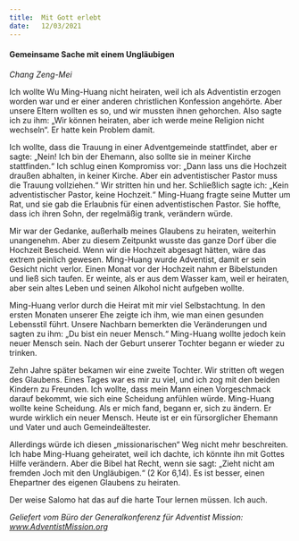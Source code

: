 ```yaml
---
title:  Mit Gott erlebt
date:   12/03/2021
---
```


#### Gemeinsame Sache mit einem Ungläubigen

_Chang Zeng-Mei_

Ich wollte Wu Ming-Huang nicht heiraten, weil ich als Adventistin erzogen worden war und er einer anderen christlichen Konfession angehörte. Aber unsere Eltern wollten es so, und wir mussten ihnen gehorchen. Also sagte ich zu ihm: „Wir können heiraten, aber ich werde meine Religion nicht wechseln“. Er hatte kein Problem damit.

Ich wollte, dass die Trauung in einer Adventgemeinde stattfindet, aber er sagte: „Nein! Ich bin der Ehemann, also sollte sie in meiner Kirche stattfinden.“ Ich schlug einen Kompromiss vor: „Dann lass uns die Hochzeit draußen abhalten, in keiner Kirche. Aber ein adventistischer Pastor muss die Trauung vollziehen.“ Wir stritten hin und her. Schließlich sagte ich: „Kein adventistischer Pastor, keine Hochzeit.“ Ming-Huang fragte seine Mutter um Rat, und sie gab die Erlaubnis für einen adventistischen Pastor. Sie hoffte, dass ich ihren Sohn, der regelmäßig trank, verändern würde.

Mir war der Gedanke, außerhalb meines Glaubens zu heiraten, weiterhin unangenehm. Aber zu diesem Zeitpunkt wusste das ganze Dorf über die Hochzeit Bescheid. Wenn wir die Hochzeit abgesagt hätten, wäre das extrem peinlich gewesen. Ming-Huang wurde Adventist, damit er sein Gesicht nicht verlor. Einen Monat vor der Hochzeit nahm er Bibelstunden und ließ sich taufen. Er weinte, als er aus dem Wasser kam, weil er heiraten, aber sein altes Leben und seinen Alkohol nicht aufgeben wollte.

Ming-Huang verlor durch die Heirat mit mir viel Selbstachtung. In den ersten Monaten unserer Ehe zeigte ich ihm, wie man einen gesunden Lebensstil führt. Unsere Nachbarn bemerkten die Veränderungen und sagten zu ihm: „Du bist ein neuer Mensch.“ Ming-Huang wollte jedoch kein neuer Mensch sein. Nach der Geburt unserer Tochter begann er wieder zu trinken.

Zehn Jahre später bekamen wir eine zweite Tochter. Wir stritten oft wegen des Glaubens. Eines Tages war es mir zu viel, und ich zog mit den beiden Kindern zu Freunden. Ich wollte, dass mein Mann einen Vorgeschmack darauf bekommt, wie sich eine Scheidung anfühlen würde. Ming-Huang wollte keine Scheidung. Als er mich fand, begann er, sich zu ändern. Er wurde wirklich ein neuer Mensch. Heute ist er ein fürsorglicher Ehemann und Vater und auch Gemeindeältester.

Allerdings würde ich diesen „missionarischen“ Weg nicht mehr beschreiten. Ich habe Ming-Huang geheiratet, weil ich dachte, ich könnte ihn mit Gottes Hilfe verändern. Aber die Bibel hat Recht, wenn sie sagt: „Zieht nicht am fremden Joch mit den Ungläubigen.“ (2 Kor 6,14). Es ist besser, einen Ehepartner des eigenen Glaubens zu heiraten.

Der weise Salomo hat das auf die harte Tour lernen müssen. Ich auch.

_Geliefert vom Büro der Generalkonferenz für Adventist Mission: www.AdventistMission.org_
